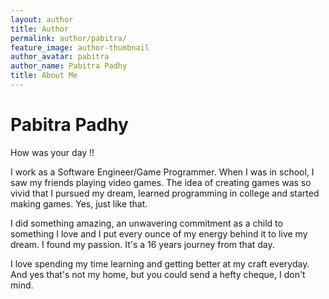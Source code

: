 ```yaml
---
layout: author
title: Author
permalink: author/pabitra/
feature_image: author-thumbnail
author_avatar: pabitra
author_name: Pabitra Padhy
title: About Me
---
```


# Pabitra Padhy

How was your day !!

I work as a Software Engineer/Game Programmer. When I was in school, I saw my friends playing video games. The idea of creating games was so vivid that I pursued my dream, learned programming in college and started making games. Yes, just like that.

I did something amazing, an unwavering commitment as a child to something I love and I put every ounce of my energy behind it to live my dream. I found my passion. It's a 16 years journey from that day.

I love spending my time learning and getting better at my craft everyday. And yes that's not my home, but you could send a hefty cheque, I don't mind.
